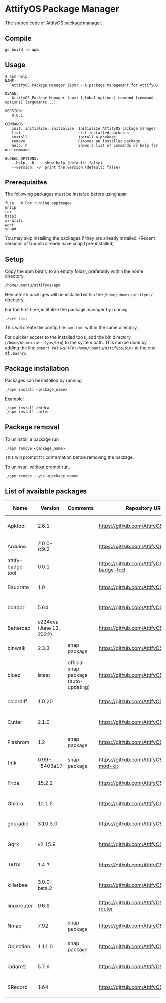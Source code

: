 # AttifyOS Package Manager

The source code of AttifyOS package manager.

## Compile

```
go build -o apm
```

## Usage

```
$ apm help
NAME:
   AttifyOS Package Manager (apm) - A package management for AttifyOS

USAGE:
   AttifyOS Package Manager (apm) [global options] command [command options] [arguments...]

VERSION:
   0.0.1

COMMANDS:
   init, initialize, initialise  Initialize AttifyOS package manager
   list                          List installed packages
   install                       Install a package
   remove                        Removes an installed package
   help, h                       Shows a list of commands or help for one command

GLOBAL OPTIONS:
   --help, -h     show help (default: false)
   --version, -v  print the version (default: false)
```

## Prerequisites

The following packages must be installed before using apm.

```
fuse   # For running appimages
unzip
tar
bzip2
xz-utils
wget
snapd
```

You may skip installing the packages if they are already installed.
(Recent versions of Ubuntu already have snapd pre-installed)

## Setup

Copy the apm binary to an empty folder, preferably within the home directory.

```
/home/ubuntu/attifyos/apm
```

Henceforth packages will be installed within the `/home/ubuntu/attifyos/` directory.

For the first time, inititalize the package manager by running

```
./apm init
```

This will create the config file `apm.toml` within the same directory.

For quicker access to the installed tools, add the bin directory (`/home/ubuntu/attifyos/bin`) to the system path. This can be done by adding the line `export PATH=$PATH:/home/ubuntu/attifyos/bin/` at the end of `.bashrc`.

## Package installation 

Packages can be installed by running
```
./apm install <package_name>
```

Example:
```
./apm install ghidra
./apm install cutter
```

## Package removal

To uninstall a package run
```
./apm remove <package_name>
```

This will prompt for confirmation before removing the package.

To uninstall without prompt run,
```
./apm remove --yes <package_name>
```

## List of available packages

| Name              | Version                 | Comments                              | Repository URL                                | Build date   |
|-------------------|-------------------------|---------------------------------------|-----------------------------------------------|--------------|
| Apktool           | 2.6.1                   |                                       | https://github.com/AttifyOS/apktool           | Aug 8, 2022  |
| Arduino           | 2.0.0-rc9.2             |                                       | https://github.com/AttifyOS/ArduinoIDE        | Aug 12, 2022 |
| attify-badge-tool | 0.0.1                   |                                       | https://github.com/AttifyOS/attify-badge-tool | Aug 16, 2022 |
| Baudrate          | 1.0                     |                                       | https://github.com/AttifyOS/baudrate          | Aug 17, 2022 |
| bdaddr            | 5.64                    |                                       | https://github.com/AttifyOS/bdaddr            | Aug 17, 2022 |
| Bettercap         | e224eea (June 13, 2022) |                                       | https://github.com/AttifyOS/bettercap         | Aug 8, 2022  |
| binwalk           | 2.3.3                   | snap package                          | https://github.com/AttifyOS/binwalk           | Aug 23, 2022 |
| bluez             | latest                  | official snap package (auto-updating) | https://github.com/AttifyOS/bluez             | Aug 17, 2022 |
| colordiff         | 1.0.20                  |                                       | https://github.com/AttifyOS/colordiff         | Aug 24, 2022 |
| Cutter            | 2.1.0                   |                                       | https://github.com/AttifyOS/cutter            | Aug 5, 2022  |
| Flashrom          | 1.2                     | snap package                          | https://github.com/AttifyOS/flashrom          | Aug 12, 2022 |
| fmk               | 0.99--8403a17           | snap package                          | https://github.com/AttifyOS/firmware-mod-kit  | Aug 18, 2022 |
| Frida             | 15.2.2                  |                                       | https://github.com/AttifyOS/frida             | Aug 8, 2022  |
| Ghidra            | 10.1.5                  |                                       | https://github.com/AttifyOS/ghidra            | Aug 5, 2022  |
| gnuradio          | 3.10.3.0                |                                       | https://github.com/AttifyOS/gnuradio          | Aug 18, 2022 |
| Gqrx              | v2.15.9                 |                                       | https://github.com/AttifyOS/gqrx              | Aug 16, 2022 |
| JADX              | 1.4.3                   |                                       | https://github.com/AttifyOS/jadx              | Aug 5, 2022  |
| killerbee         | 3.0.0-beta.2            |                                       | https://github.com/AttifyOS/killerbee         | Aug 13, 2022 |
| linuxrouter       | 0.6.6                   |                                       | https://github.com/AttifyOS/linux-router      | Aug 19, 2022 |
| Nmap              | 7.92                    | snap package                          | https://github.com/AttifyOS/nmap              | Aug 11, 2022 |
| Objection         | 1.11.0                  | snap package                          | https://github.com/AttifyOS/objection         | Aug 10, 2022 |
| radare2           | 5.7.6                   |                                       | https://github.com/AttifyOS/radare2           | Aug 23, 2022 |
| SRecord           | 1.64                    |                                       | https://github.com/AttifyOS/SRecord           | Aug 13, 2022 |